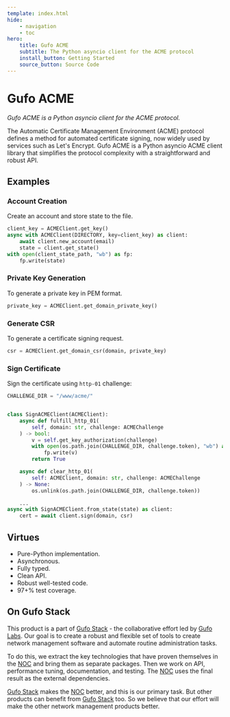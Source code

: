 ```yaml
---
template: index.html
hide:
    - navigation
    - toc
hero:
    title: Gufo ACME
    subtitle: The Python asyncio client for the ACME protocol
    install_button: Getting Started
    source_button: Source Code
---
```

# Gufo ACME

*Gufo ACME is a Python asyncio client for the ACME protocol.*

The Automatic Certificate Management Environment (ACME) protocol defines a method
for automated certificate signing, now widely used by services
such as Let's Encrypt. Gufo ACME is a Python asyncio ACME client library that
simplifies the protocol complexity with a straightforward and robust API.

## Examples

### Account Creation

Create an account and store state to the file.
``` python
client_key = ACMEClient.get_key()
async with ACMEClient(DIRECTORY, key=client_key) as client:
    await client.new_account(email)
    state = client.get_state()
with open(client_state_path, "wb") as fp:
    fp.write(state)
```

### Private Key Generation

To generate a private key in PEM format.
``` python
private_key = ACMEClient.get_domain_private_key()
```

### Generate CSR

To generate a certificate signing request.
``` python
csr = ACMEClient.get_domain_csr(domain, private_key)
```

### Sign Certificate

Sign the certificate using `http-01` challenge:

``` python
CHALLENGE_DIR = "/www/acme/"


class SignACMEClient(ACMEClient):
    async def fulfill_http_01(
        self, domain: str, challenge: ACMEChallenge
    ) -> bool:
        v = self.get_key_authorization(challenge)
        with open(os.path.join(CHALLENGE_DIR, challenge.token), "wb") as fp:
            fp.write(v)
        return True

    async def clear_http_01(
        self: ACMEClient, domain: str, challenge: ACMEChallenge
    ) -> None:
        os.unlink(os.path.join(CHALLENGE_DIR, challenge.token))

    ...
async with SignACMEClient.from_state(state) as client:
    cert = await client.sign(domain, csr)
```

## Virtues

* Pure-Python implementation.
* Asynchronous.
* Fully typed.
* Clean API.
* Robust well-tested code.
* 97+% test coverage.

## On Gufo Stack

This product is a part of [Gufo Stack][Gufo Stack] - the collaborative effort 
led by [Gufo Labs][Gufo Labs]. Our goal is to create a robust and flexible 
set of tools to create network management software and automate 
routine administration tasks.

To do this, we extract the key technologies that have proven themselves 
in the [NOC][NOC] and bring them as separate packages. Then we work on API,
performance tuning, documentation, and testing. The [NOC][NOC] uses the final result
as the external dependencies.

[Gufo Stack][Gufo Stack] makes the [NOC][NOC] better, and this is our primary task. But other products
can benefit from [Gufo Stack][Gufo Stack] too. So we believe that our effort will make 
the other network management products better.

[Gufo Labs]: https://gufolabs.com/
[Gufo Stack]: https://gufolabs.com/products/gufo-stack/
[NOC]: https://getnoc.com/